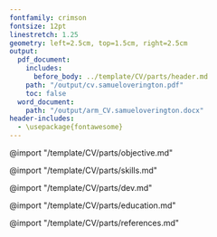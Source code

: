 ```yaml
---
fontfamily: crimson
fontsize: 12pt
linestretch: 1.25
geometry: left=2.5cm, top=1.5cm, right=2.5cm
output:
  pdf_document:
    includes:
      before_body: ../template/CV/parts/header.md
    path: "/output/cv.samueloverington.pdf"
    toc: false
  word_document:
    path: "/output/arm_CV.samueloverington.docx"
header-includes:
  - \usepackage{fontawesome}
---
```


@import "/template/CV/parts/objective.md"

@import "/template/CV/parts/skills.md"

@import "/template/CV/parts/dev.md"
<!--
@import "/template/CV/parts/teaching.md"
 -->
@import "/template/CV/parts/education.md"
<!-- Academic references -->
@import "/template/CV/parts/references.md"
